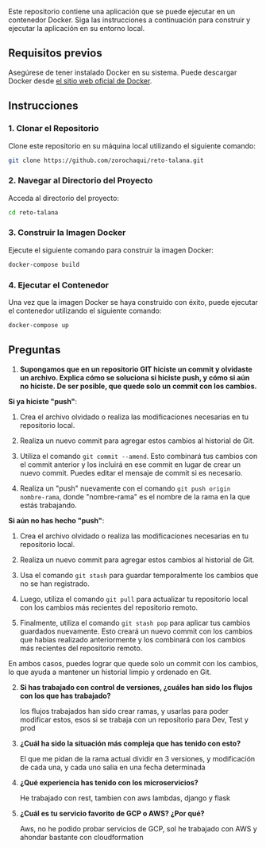 Este repositorio contiene una aplicación que se puede ejecutar en un contenedor Docker. Siga las instrucciones a continuación para construir y ejecutar la aplicación en su entorno local.

## Requisitos previos

Asegúrese de tener instalado Docker en su sistema. Puede descargar Docker desde [el sitio web oficial de Docker](https://www.docker.com/get-started).

## Instrucciones

### 1. Clonar el Repositorio

Clone este repositorio en su máquina local utilizando el siguiente comando:

```bash
git clone https://github.com/zorochaqui/reto-talana.git
```

### 2. Navegar al Directorio del Proyecto

Acceda al directorio del proyecto:

```bash
cd reto-talana
```

### 3. Construir la Imagen Docker

Ejecute el siguiente comando para construir la imagen Docker:

```bash
docker-compose build
```

### 4. Ejecutar el Contenedor

Una vez que la imagen Docker se haya construido con éxito, puede ejecutar el contenedor utilizando el siguiente comando:

```bash
docker-compose up
```

## Preguntas

1. **Supongamos que en un repositorio GIT hiciste un commit y olvidaste un archivo. Explica cómo se soluciona si hiciste push, y cómo si aún no hiciste. De ser posible, que quede solo un commit con los cambios.**

**Si ya hiciste "push"**:

1. Crea el archivo olvidado o realiza las modificaciones necesarias en tu repositorio local.

2. Realiza un nuevo commit para agregar estos cambios al historial de Git.

3. Utiliza el comando `git commit --amend`. Esto combinará tus cambios con el commit anterior y los incluirá en ese commit en lugar de crear un nuevo commit. Puedes editar el mensaje de commit si es necesario.

4. Realiza un "push" nuevamente con el comando `git push origin nombre-rama`, donde "nombre-rama" es el nombre de la rama en la que estás trabajando.

**Si aún no has hecho "push"**:

1. Crea el archivo olvidado o realiza las modificaciones necesarias en tu repositorio local.

2. Realiza un nuevo commit para agregar estos cambios al historial de Git.

3. Usa el comando `git stash` para guardar temporalmente los cambios que no se han registrado.

4. Luego, utiliza el comando `git pull` para actualizar tu repositorio local con los cambios más recientes del repositorio remoto.

5. Finalmente, utiliza el comando `git stash pop` para aplicar tus cambios guardados nuevamente. Esto creará un nuevo commit con los cambios que habías realizado anteriormente y los combinará con los cambios más recientes del repositorio remoto.

En ambos casos, puedes lograr que quede solo un commit con los cambios, lo que ayuda a mantener un historial limpio y ordenado en Git.

2. **Si has trabajado con control de versiones, ¿cuáles han sido los flujos con los que has trabajado?**

   los flujos trabajados han sido crear ramas, y usarlas para poder modificar estos, esos si se trabaja con un repositorio para Dev, Test y prod

3. **¿Cuál ha sido la situación más compleja que has tenido con esto?**

   El que me pidan de la rama actual dividir en 3 versiones, y modificación de cada una, y cada uno salia en una fecha determinada

4. **¿Qué experiencia has tenido con los microservicios?**

   He trabajado con rest, tambien con aws lambdas, django y flask

5. **¿Cuál es tu servicio favorito de GCP o AWS? ¿Por qué?**

   Aws, no he podido probar servicios de GCP, sol he trabajado con AWS y ahondar bastante con cloudformation


